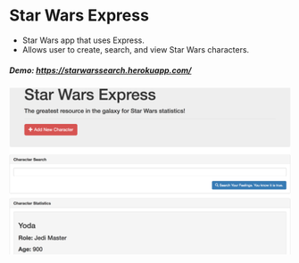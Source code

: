 # Star Wars Express

* Star Wars app that uses Express.
* Allows user to create, search, and view Star Wars characters.

##### Demo: https://starwarssearch.herokuapp.com/

![Node](starwars.png)
